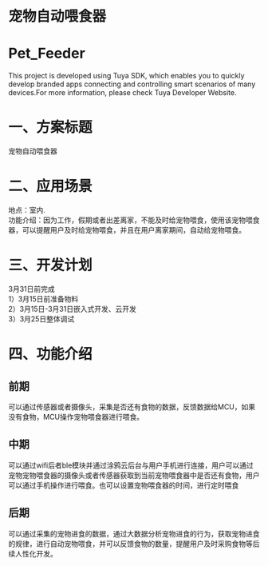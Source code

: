 宠物自动喂食器<br>
==

# Pet_Feeder<br>
This project is developed using Tuya SDK, which enables you to quickly develop branded apps connecting and controlling smart scenarios of many devices.For more information, please check Tuya Developer Website.<br>

# 一、方案标题<br>
宠物自动喂食器<br>

# 二、应用场景<br>
地点：室内.<br>
功能介绍：因为工作，假期或者出差离家，不能及时给宠物喂食，使用该宠物喂食器，可以提醒用户及时给宠物喂食，并且在用户离家期间，自动给宠物喂食。<br>

# 三、开发计划<br>
3月31日前完成<br>
1）3月15日前准备物料<br>
2）3月15日-3月31日嵌入式开发、云开发<br>
3）3月25日整体调试<br>

# 四、功能介绍<br>
## 前期<br>
可以通过传感器或者摄像头，采集是否还有食物的数据，反馈数据给MCU，如果没有食物，MCU操作宠物喂食器进行喂食。<br>
## 中期<br>
可以通过wifi后者ble模块并通过涂鸦云后台与用户手机进行连接，用户可以通过宠物宠物喂食器的摄像头或者传感器获取到当前宠物喂食器中是否还有食物，用户可以通过手机操作进行喂食。也可以设置宠物喂食器的时间，进行定时喂食<br>
## 后期<br>
可以通过采集的宠物进食的数据，通过大数据分析宠物进食的行为，获取宠物进食的规律，进行自动宠物喂食，并可以反馈食物的数量，提醒用户及时采购食物等后续人性化开发。<br>
